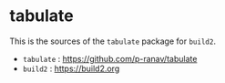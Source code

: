 # tabulate

This is the sources of the `tabulate` package for `build2`.

 - `tabulate` : https://github.com/p-ranav/tabulate
 - `build2` : https://build2.org


